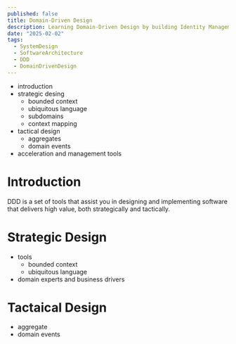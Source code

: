 ```yaml
---
published: false
title: Domain-Driven Design
description: Learning Domain-Driven Design by building Identity Management Service
date: "2025-02-02"
tags:
  - SystemDesign
  - SoftwareArchitecture
  - DDD
  - DomainDrivenDesign
---
```



- introduction
- strategic desing
    - bounded context
    - ubiquitous language
    - subdomains
    - context mapping
- tactical design
    - aggregates
    - domain events
- acceleration and management tools

# Introduction

DDD is a set of tools that assist you in designing and implementing software that delivers high value, both strategically and tactically.


# Strategic Design

- tools
    - bounded context
    - ubiquitous language
- domain experts and business drivers

# Tactaical Design

- aggregate
- domain events

